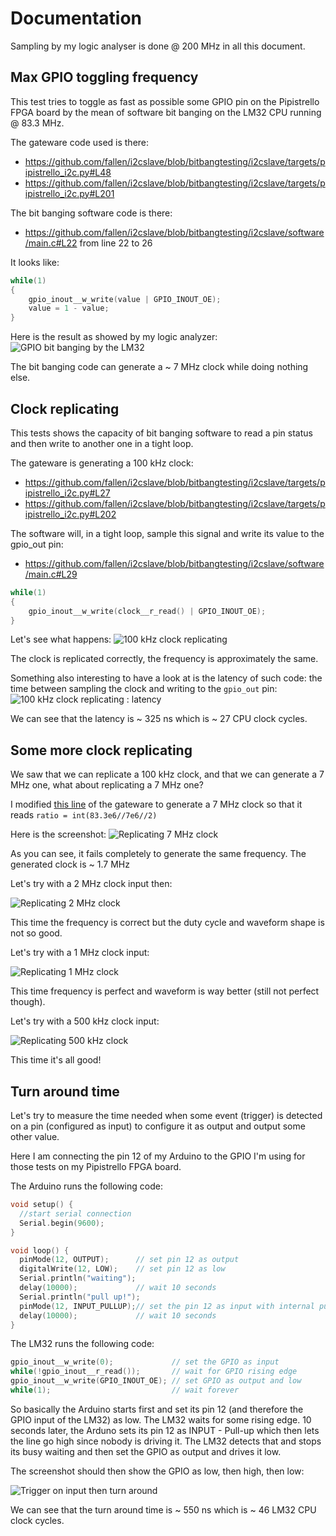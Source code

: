 # Documentation #

Sampling by my logic analyser is done @ 200 MHz in all this document.

## Max GPIO toggling frequency ##

This test tries to toggle as fast as possible some GPIO pin on the Pipistrello FPGA board by the mean of software bit banging on the LM32 CPU
running @ 83.3 MHz.

The gateware code used is there: 
* https://github.com/fallen/i2cslave/blob/bitbangtesting/i2cslave/targets/pipistrello_i2c.py#L48
* https://github.com/fallen/i2cslave/blob/bitbangtesting/i2cslave/targets/pipistrello_i2c.py#L201

The bit banging software code is there:
* https://github.com/fallen/i2cslave/blob/bitbangtesting/i2cslave/software/main.c#L22 from line 22 to 26

It looks like:
```C
while(1)
{
    gpio_inout__w_write(value | GPIO_INOUT_OE);
    value = 1 - value;
}
```

Here is the result as showed by my logic analyzer:
![GPIO bit banging by the LM32](screenshots/gpio_out_clock_bitbang.png)

The bit banging code can generate a ~ 7 MHz clock while doing nothing else.

## Clock replicating ##

This tests shows the capacity of bit banging software to read a pin status and then write to another one in a tight loop.

The gateware is generating a 100 kHz clock: 
* https://github.com/fallen/i2cslave/blob/bitbangtesting/i2cslave/targets/pipistrello_i2c.py#L27
* https://github.com/fallen/i2cslave/blob/bitbangtesting/i2cslave/targets/pipistrello_i2c.py#L202

The software will, in a tight loop, sample this signal and write its value to the gpio_out pin:
* https://github.com/fallen/i2cslave/blob/bitbangtesting/i2cslave/software/main.c#L29

```C
while(1)
{
    gpio_inout__w_write(clock__r_read() | GPIO_INOUT_OE);
}
```

Let's see what happens:
![100 kHz clock replicating](https://github.com/fallen/i2cslave/blob/bitbangtesting/screenshots/clock_replication_bitbang_frequency.png)

The clock is replicated correctly, the frequency is approximately the same.

Something also interesting to have a look at is the latency of such code: the time between sampling the clock and writing to the `gpio_out` pin:
![100 kHz clock replicating : latency](https://github.com/fallen/i2cslave/blob/bitbangtesting/screenshots/clock_replication_bitbang_latency.png)

We can see that the latency is ~ 325 ns which is ~ 27 CPU clock cycles.

## Some more clock replicating ##

We saw that we can replicate a 100 kHz clock, and that we can generate a 7 MHz one, what about replicating a 7 MHz one?

I modified [this line](https://github.com/fallen/i2cslave/blob/bitbangtesting/i2cslave/targets/pipistrello_i2c.py#L32) of the gateware to generate a 7 MHz clock so that it reads `ratio = int(83.3e6//7e6//2)`

Here is the screenshot:
![Replicating 7 MHz clock](screenshots/clock_replication_7mhz.png)

As you can see, it fails completely to generate the same frequency.
The generated clock is ~ 1.7 MHz

Let's try with a 2 MHz clock input then:

![Replicating 2 MHz clock](screenshots/clock_replication_2mhz.png)

This time the frequency is correct but the duty cycle and waveform shape is not so good.

Let's try with a 1 MHz clock input:

![Replicating 1 MHz clock](screenshots/clock_replication_1mhz.png)

This time frequency is perfect and waveform is way better (still not perfect though).

Let's try with a 500 kHz clock input:

![Replicating 500 kHz clock](screenshots/clock_replication_500khz.png)

This time it's all good!

## Turn around time ##

Let's try to measure the time needed when some event (trigger) is detected on a pin (configured as input) to configure it as output and output some other value.

Here I am connecting the pin 12 of my Arduino to the GPIO I'm using for those tests on my Pipistrello FPGA board.

The Arduino runs the following code:

```C
void setup() {
  //start serial connection
  Serial.begin(9600);
}

void loop() {
  pinMode(12, OUTPUT);      // set pin 12 as output
  digitalWrite(12, LOW);    // set pin 12 as low
  Serial.println("waiting");
  delay(10000);             // wait 10 seconds
  Serial.println("pull up!");
  pinMode(12, INPUT_PULLUP);// set the pin 12 as input with internal pull-up
  delay(10000);             // wait 10 seconds
}
```

The LM32 runs the following code:

```C
gpio_inout__w_write(0);             // set the GPIO as input
while(!gpio_inout__r_read());       // wait for GPIO rising edge
gpio_inout__w_write(GPIO_INOUT_OE); // set GPIO as output and low
while(1);                           // wait forever
```

So basically the Arduino starts first and set its pin 12 (and therefore the GPIO input of the LM32) as low.
The LM32 waits for some rising edge.
10 seconds later, the Arduno sets its pin 12 as INPUT - Pull-up which then lets the line go high since nobody is driving it.
The LM32 detects that and stops its busy waiting and then set the GPIO as output and drives it low.

The screenshot should then show the GPIO as low, then high, then low:

![Trigger on input then turn around](screenshots/trigger_then_drive_low.png)

We can see that the turn around time is ~ 550 ns which is ~ 46 LM32 CPU clock cycles.

